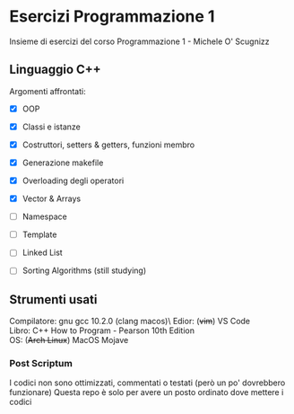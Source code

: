 # Esercizi Programmazione 1
Insieme di esercizi del corso Programmazione 1 - Michele O' Scugnizz

## Linguaggio C++
Argomenti affrontati:
- [x] OOP
- [x] Classi e istanze
- [x] Costruttori, setters & getters, funzioni membro
- [x] Generazione makefile
- [x] Overloading degli operatori
- [x] Vector & Arrays
- [ ] Namespace
- [ ] Template
- [ ] Linked List
- [ ] Sorting Algorithms (still studying)


## Strumenti usati
Compilatore: gnu gcc 10.2.0 (clang macos)\ 
Edior: (~~vim~~) VS Code\
Libro: C++ How to Program - Pearson 10th Edition\
OS: (~~Arch Linux~~) MacOS Mojave


### Post Scriptum
I codici non sono ottimizzati, commentati o testati (però un po' dovrebbero funzionare)
Questa repo è solo per avere un posto ordinato dove mettere i codici
